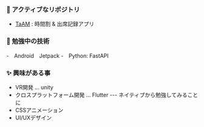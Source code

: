 <!--
**datt16/datt16** is a ✨ _special_ ✨ repository because its `README.md` (this file) appears on your GitHub profile.

Here are some ideas to get you started:
-->

<!-- [![Anurag's GitHub stats](https://github-readme-stats.vercel.app/api?username=datt16&show_icons=true&count_private=true)](https://github.com/anuraghazra/github-readme-stats)
 

[![Top Langs](https://github-readme-stats.vercel.app/api/top-langs/?username=datt16&hide=Jupyter%20Notebook&layout=compact)](https://github.com/anuraghazra/github-readme-stats)
 -->
 
 
### 🔭 アクティブなリポジトリ
  - [TaAM](https://github.com/datt16/TaAM) : 時間割 & 出席記録アプリ


### 🌱 勉強中の技術
-　Android　Jetpack
-　Python: FastAPI


### ✨ 興味がある事
- VR開発 ... unity
- クロスプラットフォーム開発 ... Flutter --- ネイティブから勉強してみることに
- CSSアニメーション
- UI/UXデザイン

